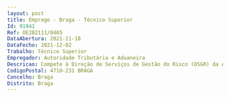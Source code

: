 ```yaml
--- 
layout: post
title: Emprego - Braga - Técnico Superior
Id: 91941
Ref: OE202111/0465
DataAbertura: 2021-11-18
DataFecho: 2021-12-02
Trabalho: Técnico Superior
Empregador: Autoridade Tributária e Aduaneira
Descricao: Compete à Direção de Serviços de Gestão do Risco (DSGR) da AT, nos termos do n.º 2 do art.º 34º A da Portaria n.º 320 A 2011, de 30 de dezembro, republicada pela Portaria n.º 155 2018, de 29 de maio a) Recolher, centralizar e tratar informação para identificação dos riscos gerais de incumprimento fiscal e aduaneiro b) Efetuar a análise dos riscos de incumprimento fiscal e aduaneiro e a avaliação do seu impacto c) Definir estratégias de redução do risco de incumprimento fiscal e aduaneiro d) Propor as ações de assistência e comunicação para prevenção dos riscos identificados e) Promover a articulação com as diferentes unidades orgânicas da AT no sentido de uma gestão integrada do risco de incumprimento fiscal e aduaneiro f) Propor as situações de risco de incumprimento que, anualmente, devam ser objeto de intervenção inspetiva integrada no Plano Nacional de Atividades de Inspeção Tributária e Aduaneira (PNAITA) g) Propor as alterações legislativas necessárias para eliminar riscos específicos de incumprimento fiscal e aduaneiro h) Promover a avaliação dos resultados da gestão do risco de incumprimento fiscal e aduaneiro.
CodigoPostal: 4710-231 BRAGA
Concelho: Braga
Distrito: Braga
--- 
```

